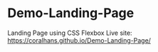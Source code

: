 # Demo-Landing-Page
Landing Page using CSS Flexbox
Live site: https://coralhans.github.io/Demo-Landing-Page/
